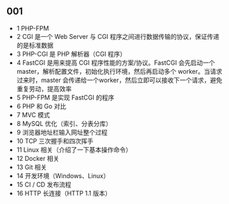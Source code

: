 ## 001
- 1	PHP-FPM
- 2	CGI 是一个 Web Server 与 CGI 程序之间进行数据传输的协议，保证传递的是标准数据
- 3	PHP-CGI 是 PHP 解析器（CGI 程序）
- 4	FastCGI 是用来提高 CGI 程序性能的方案/协议。FastCGI 会先启动一个master，解析配置文件，初始化执行环境，然后再启动多个 worker。当请求过来时，master 会传递给一个worker，然后立即可以接收下一个请求，避免重复劳动，提高效率
- 5	PHP-FPM 是实现 FastCGI 的程序
- 6	PHP 和 Go 对比
- 7	MVC 模式
- 8	MySQL 优化（索引、分表分库）
- 9	浏览器地址栏输入网址整个过程
- 10	TCP 三次握手和四次挥手
- 11	Linux 相关（介绍了一下基本操作命令）
- 12	Docker 相关
- 13	Git 相关
- 14	开发环境（Windows、Linux）
- 15	CI / CD 发布流程
- 16	HTTP 长连接（HTTP 1.1 版本） 

